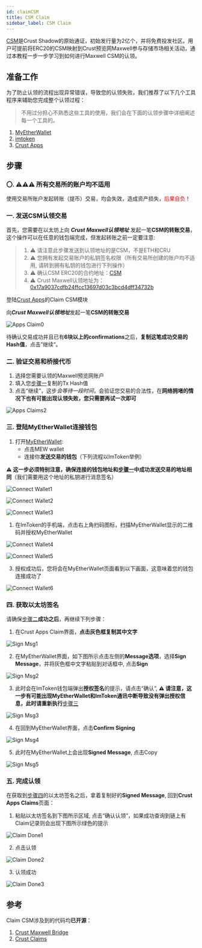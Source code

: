 ```yaml
---
id: claimCSM
title: CSM Claim
sidebar_label: CSM Claim
---
```


[CSM](https://ipfs.decoo.io/ipfs/QmdPsqY6W1v5KUYH8Q1m8SCJwFLXSwRJeeeft9WS6ct3JA)是Crust Shadow的原始通证，初始发行量为2亿个，并将免费投发社区。用户可提前将ERC20的CSM映射到Crust预览网Maxwell参与存储市场相关活动，通过本教程一步一步学习到如何进行Maxwell CSM的认领。

## 准备工作

为了防止认领的流程出现异常错误，导致您的认领失败，我们推荐了以下几个工具程序来辅助您完成整个认领过程：

> 不用过分担心不熟悉这些工具的使用，我们会在下面的认领步骤中详细阐述每一个工具的。

1. [MyEtherWallet](https://v5.myetherwallet.com/)
2. [imtoken](https://token.im/)
3. [Crust Apps](https://apps.crust.network/?rpc=wss%3A%2F%2Fapi-maxwell.crust.network#/explorer)


## 步骤

### 〇. ⚠️⚠️⚠️ 所有交易所的账户均不适用

使用交易所账户发起转账（提币）交易，均会失效，造成资产损失，<font color='red'>后果自负</font>！

### 一. 发送CSM认领交易

首先，您需要在以太坊上向 ***Crust Maxwell认领地址*** 发起一笔**CSM的转账交易**，这个操作可以在任意的钱包端完成，但发起转账之前一定要注意:

> 1. ⚠️ 请注意此步骤发送到认领地址的是CSM，不是ETH和CRU
> 2. ⚠️ 您拥有发起交易账户的私钥签名权限（所有交易所创建的账户均不适用, 请转到拥有私钥的钱包进行下列操作）
> 3. ⚠️ 确认CSM ERC20的合约地址：[CSM](https://etherscan.io/token/0x2620638eda99f9e7e902ea24a285456ee9438861)
> 4. ⚠️ Crust Maxwell认领地址为：[0x17a9037cdfb24ffcc13697d03c3bcd4dff34732b](https://etherscan.io/address/0x17a9037cdfb24ffcc13697d03c3bcd4dff34732b)

登陆[Crust Apps](https://apps.crust.network/?rpc=wss%3A%2F%2Fapi-maxwell.crust.network#/claims/maxwellCsmClaims)的Claim CSM模块

向***Crust Maxwell认领地址***发起一笔**CSM的转账交易**

![Apps Claim0](assets/claimcsm/apps_claims01.jpg)

待确认交易成功并且已有**6块以上的confirmations**之后，**复制这笔成功交易的Hash值**，点击”继续“。

### 二. 验证交易和桥接代币

1. 选择您需要认领的Maxwell预览网账户
2. 填入您[步骤一](#一-发送csm认领交易)复制的Tx Hash值
3. 点击“继续”，这步*会等待一段时间*，会验证您交易的合法性，在**网络拥堵的情况下也有可能出现认领失败，您只需要再试一次即可**

![Apps Claims2](assets/claimcsm/apps_claims2.png)

### 三. 登陆MyEtherWallet连接钱包

1. 打开[MyEtherWallet](https://v5.myetherwallet.com/access-my-wallet):
    - 点击MEW wallet
    - 连接你**发送交易的钱包**（下列流程以ImToken举例）

**⚠️ 这一步必须特别注意，确保连接的钱包地址和[步骤一](#一-发送csm认领交易)中成功发送交易的地址相同**（我们需要用这个地址的私钥进行消息签名）

![Connect Wallet1](assets/claimcsm/connect_wallet1.jpg)

![Connect Wallet2](assets/claimcsm/connect_wallet2.jpg)

![Connect Wallet3](assets/claimcsm/connect_wallet3.png)

1. 在ImToken的手机端，点击右上角扫码图标，扫描MyEtherWallet显示的二维码并授权MyEtherWallet

![Connect Wallet4](assets/claimcsm/connect_wallet4.jpg)

![Connect Wallet5](assets/claimcsm/connect_wallet5.jpg)

3. 授权成功后，您将会在MyEtherWallet页面看到以下画面，这意味着您的钱包连接成功了

![Connect Wallet6](assets/claimcsm/connect_wallet6.jpg)


### 四. 获取以太坊签名

请确保[步骤二](#二-验证交易和桥接代币)**成功之后**，再继续下列步骤：

1. 在Crust Apps Claim界面，**点击灰色框复制其中文字**

![Sign Msg1](assets/claimcsm/sign_msg1.jpg)

2. 在MyEtherWallet界面，如下图所示点击左侧的**Message选项**，选择**Sign Message**，并将灰色框中文字粘贴到对话框中, 点击**Sign**

![Sign Msg2](assets/claimcsm/sign_msg2.png)

3. 此时会在ImToken钱包端弹出**授权签名**的提示，请点击“确认”, **⚠️ 请注意，这一步有可能出现MyEtherWallet和ImToken通讯中断导致没有弹出授权信息，此时请重新执行**[步骤三](#三-登陆myetherwallet连接钱包)

![Sign Msg3](assets/claimcsm/sign_msg3.jpg)

4. 在回到MyEtherWallet界面，点击**Confirm Signing**

![Sign Msg4](assets/claimcsm/sign_msg4.jpg)

5. 此时在MyEtherWallet上会出现**Signed Message**, 点击Copy

![Sign Msg5](assets/claimcsm/sign_msg5.jpg)

### 五. 完成认领

在获取到[步骤四](#四-获取以太坊签名
)的以太坊签名之后，拿着复制好的**Signed Message**, 回到**Crust Apps Claims**页面：

1. 粘贴以太坊签名到下图所示区域, 点击“确认认领”，如果成功查询到链上有Claim记录则会出现下图所示绿色的提示

![Claim Done1](assets/claimcsm/claim_done1.jpg)

2. 点击认领

![Claim Done2](assets/claimcsm/claim_done2.jpg)

3. 认领成功

![Claim Done3](assets/claimcsm/claim_done3.jpg)

## 参考

Claim CSM涉及到的代码均**已开源**：

1. [Crust Maxwell Bridge](https://github.com/decloudf/crust-bridge/tree/main/maxwell-csm-claim)
2. [Crust Claims](https://github.com/crustio/crust/tree/master/cstrml/claims)
